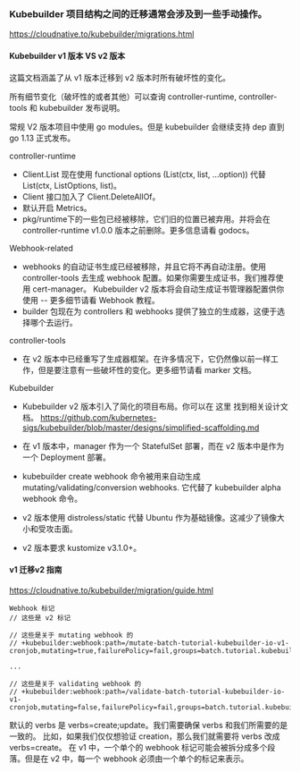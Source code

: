 
### Kubebuilder 项目结构之间的迁移通常会涉及到一些手动操作。

https://cloudnative.to/kubebuilder/migrations.html

#### Kubebuilder v1 版本 VS v2 版本
这篇文档涵盖了从 v1 版本迁移到 v2 版本时所有破坏性的变化。

所有细节变化（破坏性的或者其他）可以查询 controller-runtime, controller-tools 和 kubebuilder 发布说明。

常规
V2 版本项目中使用 go modules。但是 kubebuilder 会继续支持 dep 直到 go 1.13 正式发布。

controller-runtime
- Client.List 现在使用 functional options (List(ctx, list, ...option)) 代替 List(ctx, ListOptions, list)。
- Client 接口加入了 Client.DeleteAllOf。
- 默认开启 Metrics。
- pkg/runtime下的一些包已经被移除，它们旧的位置已被弃用。并将会在 controller-runtime v1.0.0 版本之前删除。更多信息请看 godocs。

Webhook-related
- webhooks 的自动证书生成已经被移除，并且它将不再自动注册。使用 controller-tools 去生成 webhook 配置。如果你需要生成证书，我们推荐使用 cert-manager。
 Kubebuilder v2 版本将会自动生成证书管理器配置供你使用 -- 更多细节请看 Webhook 教程。
- builder 包现在为 controllers 和 webhooks 提供了独立的生成器，这便于选择哪个去运行。

controller-tools
- 在 v2 版本中已经重写了生成器框架。在许多情况下，它仍然像以前一样工作，但是要注意有一些破坏性的变化。更多细节请看 marker 文档。
  
Kubebuilder
- Kubebuilder v2 版本引入了简化的项目布局。你可以在 这里 找到相关设计文档。
  https://github.com/kubernetes-sigs/kubebuilder/blob/master/designs/simplified-scaffolding.md

- 在 v1 版本中，manager 作为一个 StatefulSet 部署，而在 v2 版本中是作为一个 Deployment 部署。
- kubebuilder create webhook 命令被用来自动生成 mutating/validating/conversion webhooks. 它代替了 kubebuilder alpha webhook 命令。
- v2 版本使用 distroless/static 代替 Ubuntu 作为基础镜像。这减少了镜像大小和受攻击面。
- v2 版本要求 kustomize v3.1.0+。


#### v1 迁移v2 指南
https://cloudnative.to/kubebuilder/migration/guide.html


```
Webhook 标记
// 这些是 v2 标记

// 这些是关于 mutating webhook 的
// +kubebuilder:webhook:path=/mutate-batch-tutorial-kubebuilder-io-v1-cronjob,mutating=true,failurePolicy=fail,groups=batch.tutorial.kubebuilder.io,resources=cronjobs,verbs=create;update,versions=v1,name=mcronjob.kb.io

...

// 这些是关于 validating webhook 的
// +kubebuilder:webhook:path=/validate-batch-tutorial-kubebuilder-io-v1-cronjob,mutating=false,failurePolicy=fail,groups=batch.tutorial.kubebuilder.io,resources=cronjobs,verbs=create;update,versions=v1,name=vcronjob.kb.io
```

默认的 verbs 是 verbs=create;update。我们需要确保 verbs 和我们所需要的是一致的。 比如，如果我们仅仅想验证 creation，那么我们就需要将 verbs 改成 verbs=create。
在 v1 中，一个单个的 webhook 标记可能会被拆分成多个段落。但是在 v2 中，每一个 webhook 必须由一个单个的标记来表示。


